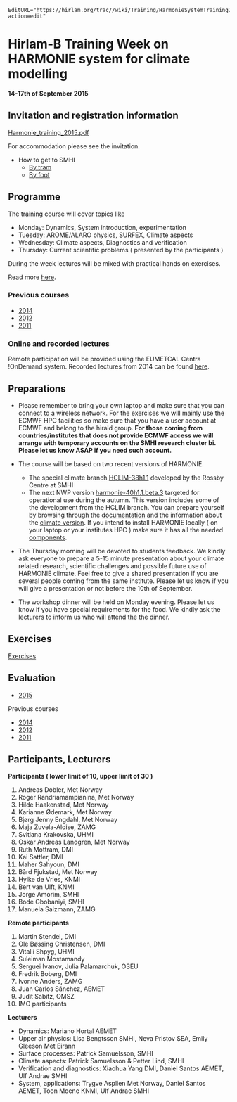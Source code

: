 ```@meta
EditURL="https://hirlam.org/trac//wiki/Training/HarmonieSystemTraining2015?action=edit"
```
# Hirlam-B Training Week on HARMONIE system for climate modelling
**14-17th of September 2015**


## Invitation and registration information

 [Harmonie_training_2015.pdf](https://hirlam.org/trac/raw-attachment/wiki/HarmonieSystemTraining2015/Harmonie_training_2015.pdf)

 For accommodation please see the invitation.

 * How to get to SMHI
   * [By tram](https://hirlam.org/trac/raw-attachment/wiki/HarmonieWorkingWeek/System201103/tram_to_smhi.pdf)
   * [By foot](https://www.google.se/maps/dir/Folkborgsv%C3%A4gen,+Norrk%C3%B6ping/Elite+Grand+Hotel+Norrkoping,+Tyska+Torget+2,+600+41+Norrk%C3%B6ping/@58.5863797,16.1574714,15z/data=!3m1!4b1!4m14!4m13!1m5!1m1!1s0x46593bda5050313d:0xfda61b9979291879!2m2!1d16.146851!2d58.579928!1m5!1m1!1s0x46593a4bb20707d3:0x822aaad48dd75a3c!2m2!1d16.186537!2d58.592834!3e2?hl=en)

## Programme

 The training course will cover topics like

 * Monday: Dynamics, System introduction, experimentation
 * Tuesday: AROME/ALARO physics, SURFEX, Climate aspects
 * Wednesday: Climate aspects, Diagnostics and verification
 * Thursday: Current scientific problems ( presented by the participants )

 During the week lectures will be mixed with practical hands on exercises.

 Read more [here](../HarmonieSystemTraining2015/Programme.md).

### Previous courses

 * [2014](https://hirlam.org/trac/wiki/HarmonieSystemTraining2014)
 * [2012](https://hirlam.org/trac/wiki/HarmonieSystemTraining2014)
 * [2011](https://hirlam.org/trac/wiki/HarmonieSystemTraining2014)

### Online and recorded lectures

Remote participation will be provided using the EUMETCAL Centra !OnDemand system. Recorded lectures from 2014 can be found [here](../HarmonieSystemTraining2014/Eumetcal.md). 

## Preparations

 * Please remember to bring your own laptop and make sure that you can connect to a wireless network. For the exercises we will mainly use the ECMWF HPC facilities so make sure that you have a user account at ECMWF and belong to the hirald group. **For those coming from countries/institutes that does not provide ECMWF access we will arrange with temporary accounts on the SMHI research cluster bi. Please let us know ASAP if you need such account.**

 * The course will be based on two recent versions of HARMONIE. 
   * The special climate branch [HCLIM-38h1.1](../HarmonieClimate.md) developed by the Rossby Centre at SMHI
   * The next NWP version [harmonie-40h1.1.beta.3](../Harmonie_40h1.md) targeted for operational use during the autumn. This version includes some of the development from the HCLIM branch.
You can prepare yourself by browsing through the [documentation](../HarmonieSystemDocumentation.md) and the information about the [climate version](../HarmonieClimate.md). If you intend to install HARMONIE locally ( on your laptop or your institutes HPC ) make sure it has all the needed [components](../HarmonieSystemDocumentation/General.md).

 * The Thursday morning will be devoted to students feedback. We kindly ask everyone to prepare a 5-15 minute presentation about your climate related research, scientific challenges and possible future use of HARMONIE climate. Feel free to give a shared presentation if you are several people coming from the same institute. Please let us know if you will give a presentation or not before the 10th of September.

 * The workshop dinner will be held on Monday evening. Please let us know if you have special requirements for the food. We kindly ask the lecturers to inform us who will attend the the dinner. 

## Exercises

  [Exercises](../HarmonieSystemTraining2015/Exercises.md)

## Evaluation

 * [2015](https://hirlam.org/trac/raw-attachment/wiki/HarmonieSystemTraining2015/HST_2015_evaluation.pdf)  

 Previous courses

 * [2014](https://hirlam.org/trac/raw-attachment/wiki/HarmonieSystemTraining2014/HST_2014_evaluation.pdf)
 * [2012](https://hirlam.org/trac/raw-attachment/wiki/HarmonieSystemTraining2012/HST_2012_evaluation.pdf)
 * [2011](https://hirlam.org/trac/raw-attachment/wiki/HarmonieSystemTraining2011/HST_2011_evaluation.pdf)

## Participants, Lecturers

**Participants ( lower limit of 10, upper limit of 30 )**
 
 1. Andreas Dobler, Met Norway
 1. Roger Randriamampianina, Met Norway
 1. Hilde Haakenstad, Met Norway
 1. Karianne Ødemark, Met Norway
 1. Bjørg Jenny Engdahl, Met Norway
 1. Maja Zuvela-Aloise, ZAMG
 1. Svitlana Krakovska, UHMI
 1. Oskar Andreas Landgren, Met Norway
 1. Ruth Mottram, DMI
 1. Kai Sattler, DMI
 1. Maher Sahyoun, DMI
 1. Bård Fjukstad, Met Norway
 1. Hylke de Vries, KNMI
 1. Bert van Ulft, KNMI
 1. Jorge Amorim, SMHI
 1. Bode Gbobaniyi, SMHI
 1. Manuela Salzmann, ZAMG
 
**Remote participants**
 1. Martin Stendel, DMI
 1. Ole Bøssing Christensen, DMI
 1. Vitalii Shpyg, UHMI
 1. Suleiman Mostamandy
 1. Serguei Ivanov, Julia Palamarchuk, OSEU
 1. Fredrik Boberg, DMI
 1. Ivonne Anders,  ZAMG
 1. Juan Carlos Sánchez, AEMET
 1. Judit Sabitz, OMSZ
 1. IMO participants

**Lecturers**
* Dynamics: Mariano Hortal AEMET
* Upper air physics: Lisa Bengtsson SMHI, Neva Pristov SEA, Emily Gleeson Met Eirann
* Surface processes: Patrick Samuelsson, SMHI
* Climate aspects: Patrick Samuelsson & Petter Lind, SMHI
* Verification and diagnostics: Xiaohua Yang DMI, Daniel Santos AEMET, Ulf Andrae SMHI
* System, applications: Trygve Asplien Met Norway, Daniel Santos AEMET, Toon Moene KNMI, Ulf Andrae SMHI



